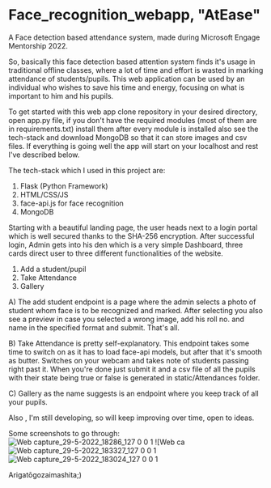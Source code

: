 # Face_recognition_webapp, "AtEase"
 A Face detection based attendance system, made during Microsoft Engage Mentorship 2022.

 So, basically this face detection based attention system finds it's usage in traditional offline classes, where a lot of time and effort is wasted in marking attendance   of students/pupils. This web application can be used by an individual who wishes to save his time and energy, focusing on what is important to him and his pupils.
 
 To get started with this web app clone repository in your desired directory, open app.py file, if you don't have the required modules (most of them are in requirements.txt) install them after every module is installed also see the tech-stack and download MongoDB so that it can store images and csv files. If everything is going well the app will start on your localhost and rest I've described below.
 
 The tech-stack which I used in this project are:
  1. Flask (Python Framework)
  2. HTML/CSS/JS
  3. face-api.js for face recognition
  4. MongoDB
 
 Starting with a beautiful landing page, the user heads next to a login portal which is well secured thanks to the SHA-256 encryption. After successful login, Admin gets into his den which is a very simple Dashboard, three cards direct user to three different functionalities of the website.
  1. Add a student/pupil
  2. Take Attendance
  3. Gallery
 
A) The add student endpoint is a page where the admin selects a photo of student whom face is to be recognized and marked. After selecting you also see a preview in case you selected a wrong image, add his roll no. and name in the specified format and submit. That's all.

B) Take Attendance is pretty self-explanatory. This endpoint takes some time to switch on as it has to load face-api models, but after that it's smooth as butter. Switches on your webcam and takes note of students passing right past it. When you're done just submit it and a csv file of all the pupils with their state being true or false is generated in static/Attendances folder.

C) Gallery as the name suggests is an endpoint where you keep track of all your pupils.

Also , I'm still developing, so will keep improving over time, open to ideas.

Some screenshots to go through:
![Web capture_29-5-2022_18286_127 0 0 1](https://user-images.githubusercontent.com/76547661/170869873-cab125b1-aee9-41fe-bcba-b37676b521bb.jpeg)
![Web ca![Web capture_29-5-2022_183327_127 0 0 1](https://user-images.githubusercontent.com/76547661/170870162-99e5d9d0-2ef7-4eaa-bf8b-fd70bf6ca2db.jpeg)
![Web capture_29-5-2022_183024_127 0 0 1](https://user-images.githubusercontent.com/76547661/170870360-cd5622dc-2004-4e4f-87ac-28da99409dc1.jpeg)

Arigatōgozaimashita;)
